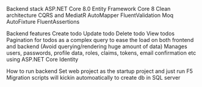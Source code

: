 Backend stack
ASP.NET Core 8.0
Entity Framework Core 8
Clean architecture
CQRS and MediatR
AutoMapper
FluentValidation
Moq
AutoFixture
FluentAssertions

Backend features
Create todo
Update todo
Delete todo
View todos
Pagination for todos as a complex query to ease the load on both frontend and backend (Avoid querying/rendering huge amount of data)
Manages users, passwords, profile data, roles, claims, tokens, email confirmation etc using ASP.NET Core Identity

How to run backend
Set web project as the startup project and just run F5
Migration scripts will kickin automoatically to create db in SQL server

